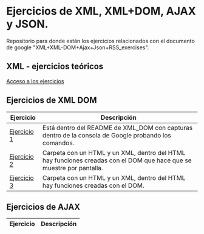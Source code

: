 # Ejercicios de XML, XML+DOM, AJAX y JSON.
Repositorio para donde están los ejercicios relacionados con el documento de google "XML+XML-DOM+Ajax+Json+RSS_exercises".

## XML - ejercicios teóricos
[Acceso a los ejercicios](XML_teoricas)

## Ejercicios de XML DOM
Ejercicio | Descripción
----------|------------
[Ejercicio 1](XML_DOM/README.md) | Está dentro del README de XML_DOM con capturas dentro de la consola de Google probando los comandos.
[Ejercicio 2](XML_DOM/ej2/) | Carpeta con un HTML y un XML, dentro del HTML hay funciones creadas con el DOM que hace que se muestre por pantalla.
[Ejercicio 3](XML_DOM/ej3/) | Carpeta con un HTML y un XML, dentro del HTML hay funciones creadas con el DOM.

## Ejercicios de AJAX
Ejercicio | Descripción
----------|------------
